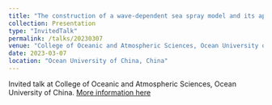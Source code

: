 ```yaml
---
title: "The construction of a wave-dependent sea spray model and its application to atmosphere-ocean-wave coupled modelling under the extreme weather conditions."
collection: Presentation
type: "InvitedTalk"
permalink: /talks/20230307
venue: "College of Oceanic and Atmospheric Sciences, Ocean University of China."
date: 2023-03-07
location: "Ocean University of China, China"
---
```

Invited talk at College of Oceanic and Atmospheric Sciences, Ocean University of China. [More information here](https://coas.ouc.edu.cn/2023/0307/c8218a425910/page.htm)

